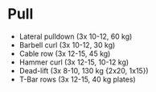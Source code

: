 # Pull
* Lateral pulldown (3x 10-12, 60 kg)
* Barbell curl (3x 10-12, 30 kg)
* Cable row (3x 12-15, 45 kg)
* Hammer curl (3x 12-15, 10-12 kg)
* Dead-lift (3x 8-10, 130 kg {2x20, 1x15})
* T-Bar rows (3x 12-15, 40 kg plates)
